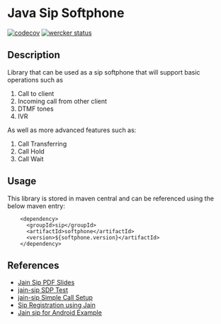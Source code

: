 Java Sip Softphone
==============================================================

[![codecov](https://codecov.io/gh/mikekwright/sip-softphone/branch/master/graph/badge.svg)](https://codecov.io/gh/mikekwright/sip-softphone)
[![wercker status](https://app.wercker.com/status/d711a67ff47f19173d4fce1052e1d6ad/s/master "wercker status")](https://app.wercker.com/project/byKey/d711a67ff47f19173d4fce1052e1d6ad)

## Description

Library that can be used as a sip softphone that will support basic operations
such as

1. Call to client
2. Incoming call from other client
3. DTMF tones
4. IVR

As well as more advanced features such as:  

1. Call Transferring
2. Call Hold
3. Call Wait

## Usage

This library is stored in maven central and can be referenced using the below maven
entry:  

        <dependency>
          <groupId>sip</groupId>
          <artifactId>softphone</artifactId>
          <version>${softphone.version}</artifactId>
        </dependency>


## References

* [Jain Sip PDF Slides](http://www.oracle.com/technetwork/java/jain-sip-tutorial-149998.pdf)    
* [jain-sip SDP Test](https://github.com/rkday/jain-sip/blob/master/branches/3263-support/src/test/gov/nist/javax/sdp/parser/SdpParserTest.java)    
* [jain-sip Simple Call Setup](https://github.com/usnistgov/jsip/blob/master/src/examples/android/simplecallsetup/Shootist.java)    
* [Sip Registration using Jain](http://vkslabs.com/sip-register-request-using-jain-sip/)     
* [Jain sip for Android Example](https://github.com/RestComm/restcomm-android-sdk/tree/b1f1e7309b1f1a1d7e9aa8d5aad7b842d8691371/Examples/JAIN%20SIP)  
